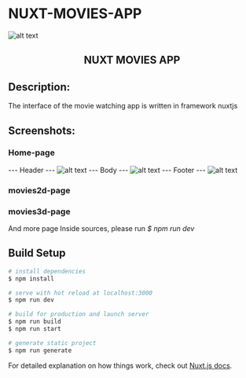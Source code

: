 # NUXT-MOVIES-APP

![alt text](https://github.com/Binhtit/nuxt-movies-app/blob/main/static/logo.png)
<h2 align="center">NUXT MOVIES APP</h2>

## Description:
The interface of the movie watching app is written in framework nuxtjs

## Screenshots:
### Home-page
--- Header ---
![alt text](https://i.ibb.co/vzq1jZr/header.png)
--- Body ---
![alt text](https://i.ibb.co/gFDj57J/body.png)
--- Footer ---
![alt text](https://i.ibb.co/s67ZXWK/footer.png)

### movies2d-page
### movies3d-page

And more page Inside sources, please run *$ npm run dev*

## Build Setup

```bash
# install dependencies
$ npm install

# serve with hot reload at localhost:3000
$ npm run dev

# build for production and launch server
$ npm run build
$ npm run start

# generate static project
$ npm run generate
```

For detailed explanation on how things work, check out [Nuxt.js docs](https://nuxtjs.org).
